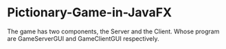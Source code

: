 # Pictionary-Game-in-JavaFX

The game has two components, the Server and the Client. Whose program are GameServerGUI and GameClientGUI respectively.
